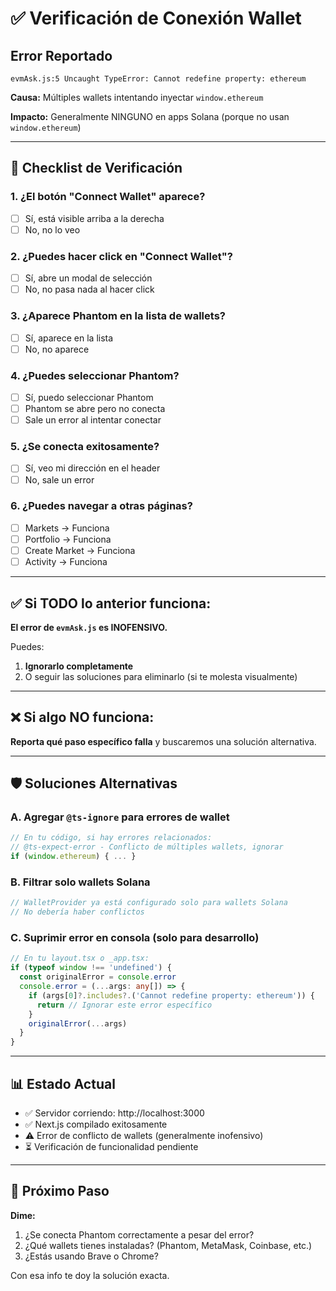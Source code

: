 # ✅ Verificación de Conexión Wallet

## Error Reportado

```
evmAsk.js:5 Uncaught TypeError: Cannot redefine property: ethereum
```

**Causa:** Múltiples wallets intentando inyectar `window.ethereum`

**Impacto:** Generalmente NINGUNO en apps Solana (porque no usan `window.ethereum`)

---

## 🧪 Checklist de Verificación

### 1. ¿El botón "Connect Wallet" aparece?

- [ ] Sí, está visible arriba a la derecha
- [ ] No, no lo veo

### 2. ¿Puedes hacer click en "Connect Wallet"?

- [ ] Sí, abre un modal de selección
- [ ] No, no pasa nada al hacer click

### 3. ¿Aparece Phantom en la lista de wallets?

- [ ] Sí, aparece en la lista
- [ ] No, no aparece

### 4. ¿Puedes seleccionar Phantom?

- [ ] Sí, puedo seleccionar Phantom
- [ ] Phantom se abre pero no conecta
- [ ] Sale un error al intentar conectar

### 5. ¿Se conecta exitosamente?

- [ ] Sí, veo mi dirección en el header
- [ ] No, sale un error

### 6. ¿Puedes navegar a otras páginas?

- [ ] Markets → Funciona
- [ ] Portfolio → Funciona
- [ ] Create Market → Funciona
- [ ] Activity → Funciona

---

## ✅ Si TODO lo anterior funciona:

**El error de `evmAsk.js` es INOFENSIVO.**

Puedes:

1. **Ignorarlo completamente**
2. O seguir las soluciones para eliminarlo (si te molesta visualmente)

---

## ❌ Si algo NO funciona:

**Reporta qué paso específico falla** y buscaremos una solución alternativa.

---

## 🛡️ Soluciones Alternativas

### A. Agregar `@ts-ignore` para errores de wallet

```typescript
// En tu código, si hay errores relacionados:
// @ts-expect-error - Conflicto de múltiples wallets, ignorar
if (window.ethereum) { ... }
```

### B. Filtrar solo wallets Solana

```typescript
// WalletProvider ya está configurado solo para wallets Solana
// No debería haber conflictos
```

### C. Suprimir error en consola (solo para desarrollo)

```typescript
// En tu layout.tsx o _app.tsx:
if (typeof window !== 'undefined') {
  const originalError = console.error
  console.error = (...args: any[]) => {
    if (args[0]?.includes?.('Cannot redefine property: ethereum')) {
      return // Ignorar este error específico
    }
    originalError(...args)
  }
}
```

---

## 📊 Estado Actual

- ✅ Servidor corriendo: http://localhost:3000
- ✅ Next.js compilado exitosamente
- ⚠️ Error de conflicto de wallets (generalmente inofensivo)
- ⏳ Verificación de funcionalidad pendiente

---

## 🎯 Próximo Paso

**Dime:**

1. ¿Se conecta Phantom correctamente a pesar del error?
2. ¿Qué wallets tienes instaladas? (Phantom, MetaMask, Coinbase, etc.)
3. ¿Estás usando Brave o Chrome?

Con esa info te doy la solución exacta.












